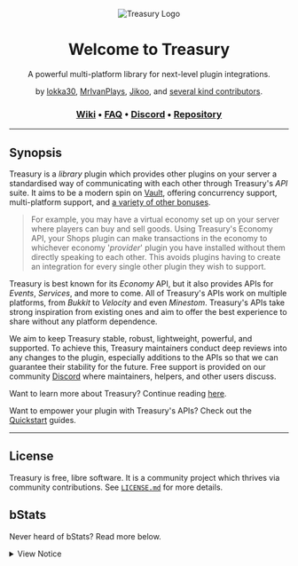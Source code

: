 <div align="center">

![Treasury Logo][Treasury Logo]

# Welcome to Treasury

A powerful multi-platform library for next-level plugin integrations.

by [lokka30][lokka30], [MrIvanPlays][MrIvanPlays], [Jikoo][Jikoo], and [several kind contributors][Credits].

### [Wiki][Wiki] &bullet; [FAQ][FAQ] &bullet; [Discord][Discord] &bullet; [Repository][GitHub Repository]

</div>

***

## Synopsis

Treasury is a *library* plugin which provides other plugins on your server a standardised way of 
communicating with each other through Treasury's *API* suite. It aims to be a modern spin on 
[Vault][Vault], offering concurrency support, multi-platform support, and
[a variety of other bonuses][API Comparison].

> For example, you may have a virtual economy set up on your server where players can buy and sell 
goods. Using Treasury's Economy API, your Shops plugin can make transactions in the economy to 
whichever economy '*provider*' plugin you have installed without them directly speaking to each 
other. This avoids plugins having to create an integration for every single other plugin they 
wish to support. 

Treasury is best known for its *Economy* API, but it also provides APIs for *Events*, *Services*,
and more to come. All of Treasury's APIs work on multiple platforms, from *Bukkit* to 
*Velocity* and even *Minestom*. Treasury's APIs take strong inspiration from existing ones and aim
to offer the best experience to share without any platform dependence.

We aim to keep Treasury stable, robust, lightweight, powerful, and supported. To achieve
this, Treasury maintainers conduct deep reviews into any changes to the plugin, especially
additions to the APIs so that we can guarantee their stability for the future. Free support is 
provided on our community [Discord][Discord] where maintainers, helpers, and other users discuss.

Want to learn more about Treasury? Continue reading [here][About Treasury].

Want to empower your plugin with Treasury's APIs? Check out the [Quickstart][Quickstart] guides.

***

## License

Treasury is free, libre software. It is a community project which thrives via community 
contributions. See [`LICENSE.md`][License] for more details.

## bStats

Never heard of bStats? Read more below.

<details>
<summary>View Notice</summary>

> Treasury utilizes bStats metrics, as do thousands of other Minecraft plugins and software, 
> from PaperMC to EssentialsX. This service collects very basic data on the server which is all 
> public, e.g., how many servers are running Treasury, how many players are online, and so on. 
> None of this data can be pinpointed back to a individual server, they all contribute to a 
> single pool of data. This basic data is extremely valuable for the project's maintainers to ensure
> the needs of Treasury's userbase are best catered for.
>
> All of the collected data is available [here][bStats Metrics].
> 
> Should you wish to opt-out of bStats, simply disable it in the bStats `config.yml` file.

</details>


[GitHub Repository]: https://github.com/ArcanePlugins/Treasury
[Discord]: https://discord.gg/arcaneplugins-752310043214479462
[FAQ]: https://github.com/ArcanePlugins/Treasury/wiki/Frequently-Asked-Questions
[About Treasury]: https://github.com/ArcanePlugins/Treasury/wiki/About-Treasury
[API Comparison]: https://github.com/ArcanePlugins/Treasury/wiki/Comparison-to-other-APIs
[bStats Metrics]: https://bstats.org/plugin/bukkit/Treasury/12927
[License]: LICENSE.md
[lokka30]: https://github.com/lokka30
[MrIvanPlays]: https://github.com/MrIvanPlays
[Jikoo]: https://github.com/Jikoo
[Credits]: https://github.com/ArcanePlugins/Treasury/wiki/Credits
[Treasury Logo]: https://i.ibb.co/gPN6x5P/Treasury250.png
[Wiki]: https://github.com/ArcanePlugins/Treasury/wiki
[Vault]: https://github.com/MilkBowl/VaultAPI/
[Quickstart]: https://github.com/ArcanePlugins/Treasury/wiki/Quickstart
